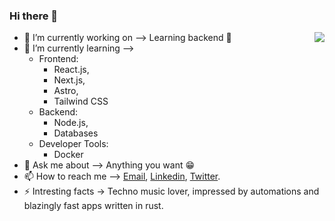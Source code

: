 ### Hi there 👋

<img align="right" src="https://github-readme-stats.vercel.app/api?username=teziovsky&show_icons=true&theme=vue-dark&hide_title=true" />

- 🔭 I’m currently working on –> Learning backend 🤯
- 🌱 I’m currently learning –> 
    - Frontend:
        - React.js,
        - Next.js,
        - Astro,
        - Tailwind CSS
    - Backend:
        - Node.js,
        - Databases
    - Developer Tools:
        - Docker
- 💬 Ask me about –> Anything you want 😁
- 📫 How to reach me –> [Email](mailto:teziovsky@gmail.com), [Linkedin](https://www.linkedin.com/in/jakubsoboczynski), [Twitter](https://twitter.com/teziovsky).
- ⚡ Intresting facts -> Techno music lover, impressed by automations and blazingly fast apps written in rust.
